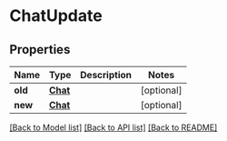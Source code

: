 # ChatUpdate

## Properties
Name | Type | Description | Notes
------------ | ------------- | ------------- | -------------
**old** | [**Chat**](Chat.md) |  | [optional] 
**new** | [**Chat**](Chat.md) |  | [optional] 

[[Back to Model list]](../README.md#documentation-for-models) [[Back to API list]](../README.md#documentation-for-api-endpoints) [[Back to README]](../README.md)


